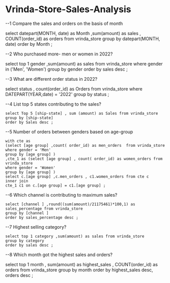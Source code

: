 # Vrinda-Store-Sales-Analysis



--1 Compare the sales and orders on the basis of month 
 
 select datepart(MONTH, date) as Month ,sum(amount) as sales , COUNT(order_id) as orders from vrinda_store
 group by datepart(MONTH, date)
 order by Month ;

 

--2 Who purchased more- men or women in 2022?
 
  select top 1 gender ,sum(amount) as sales from vrinda_store
  where gender in ('Men', 'Women')
  group by gender
  order by sales desc ;
  

 --3 What are different order status in 2022?

   select status , count(order_id) as Orders from vrinda_store
   where DATEPART(YEAR,date) = '2022'
   group by status ;



--4 List top 5 states contributing to the sales?
    
	select Top 5 [ship-state] , sum (amount) as Sales from vrinda_store
	group by [ship-state]
	order by Sales desc ;



--5 Number of orders between genders based on age-group

	with cte as 
	(select [age group] ,count( order_id) as men_orders  from vrinda_store
	where gender = 'Men'
	group by [age group] )
	,cte_1 as (select [age group] , count( order_id) as women_orders from vrinda_store
    where gender = 'Women'
	group by [age group] )
	select c.[age group] ,c.men_orders , c1.women_orders from cte c
	inner join 
	cte_1 c1 on c.[age group] = c1.[age group] ;



--6 Which channel is contributing to maximum sales?

	select [channel ] ,round((sum(amount)/21175461)*100,1) as sales_percentage from vrinda_store
	group by [channel ] 
	order by sales_percentage desc ;


--7 Highest selling category?

    select top 1 category ,sum(amount) as sales from vrinda_store
	group by category
	order by sales desc ;

	
--8 Which month got the highest sales and orders?
 
 select top 1 month , sum(amount) as highest_sales , COUNT(order_id) as orders from vrinda_store
 group by month
 order by  highest_sales desc, orders desc ;
 
